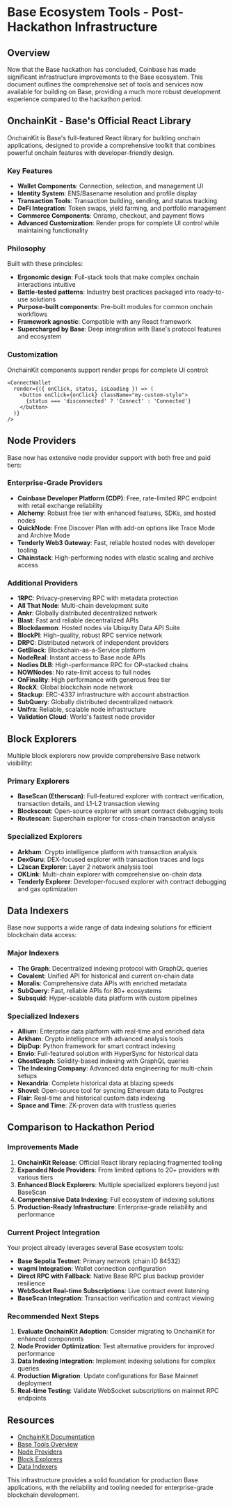 # Base Ecosystem Tools - Post-Hackathon Infrastructure

## Overview

Now that the Base hackathon has concluded, Coinbase has made significant infrastructure improvements to the Base ecosystem. This document outlines the comprehensive set of tools and services now available for building on Base, providing a much more robust development experience compared to the hackathon period.

## OnchainKit - Base's Official React Library

OnchainKit is Base's full-featured React library for building onchain applications, designed to provide a comprehensive toolkit that combines powerful onchain features with developer-friendly design.

### Key Features

- **Wallet Components**: Connection, selection, and management UI
- **Identity System**: ENS/Basename resolution and profile display
- **Transaction Tools**: Transaction building, sending, and status tracking
- **DeFi Integration**: Token swaps, yield farming, and portfolio management
- **Commerce Components**: Onramp, checkout, and payment flows
- **Advanced Customization**: Render props for complete UI control while maintaining functionality

### Philosophy

Built with these principles:
- **Ergonomic design**: Full-stack tools that make complex onchain interactions intuitive
- **Battle-tested patterns**: Industry best practices packaged into ready-to-use solutions
- **Purpose-built components**: Pre-built modules for common onchain workflows
- **Framework agnostic**: Compatible with any React framework
- **Supercharged by Base**: Deep integration with Base's protocol features and ecosystem

### Customization

OnchainKit components support render props for complete UI control:
```tsx
<ConnectWallet
  render={({ onClick, status, isLoading }) => (
    <button onClick={onClick} className="my-custom-style">
      {status === 'disconnected' ? 'Connect' : 'Connected'}
    </button>
  )}
/>
```

## Node Providers

Base now has extensive node provider support with both free and paid tiers:

### Enterprise-Grade Providers
- **Coinbase Developer Platform (CDP)**: Free, rate-limited RPC endpoint with retail exchange reliability
- **Alchemy**: Robust free tier with enhanced features, SDKs, and hosted nodes
- **QuickNode**: Free Discover Plan with add-on options like Trace Mode and Archive Mode
- **Tenderly Web3 Gateway**: Fast, reliable hosted nodes with developer tooling
- **Chainstack**: High-performing nodes with elastic scaling and archive access

### Additional Providers
- **1RPC**: Privacy-preserving RPC with metadata protection
- **All That Node**: Multi-chain development suite
- **Ankr**: Globally distributed decentralized network
- **Blast**: Fast and reliable decentralized APIs
- **Blockdaemon**: Hosted nodes via Ubiquity Data API Suite
- **BlockPI**: High-quality, robust RPC service network
- **DRPC**: Distributed network of independent providers
- **GetBlock**: Blockchain-as-a-Service platform
- **NodeReal**: Instant access to Base node APIs
- **Nodies DLB**: High-performance RPC for OP-stacked chains
- **NOWNodes**: No rate-limit access to full nodes
- **OnFinality**: High performance with generous free tier
- **RockX**: Global blockchain node network
- **Stackup**: ERC-4337 infrastructure with account abstraction
- **SubQuery**: Globally distributed decentralized network
- **Unifra**: Reliable, scalable node infrastructure
- **Validation Cloud**: World's fastest node provider

## Block Explorers

Multiple block explorers now provide comprehensive Base network visibility:

### Primary Explorers
- **BaseScan (Etherscan)**: Full-featured explorer with contract verification, transaction details, and L1-L2 transaction viewing
- **Blockscout**: Open-source explorer with smart contract debugging tools
- **Routescan**: Superchain explorer for cross-chain transaction analysis

### Specialized Explorers
- **Arkham**: Crypto intelligence platform with transaction analysis
- **DexGuru**: DEX-focused explorer with transaction traces and logs
- **L2scan Explorer**: Layer 2 network analysis tool
- **OKLink**: Multi-chain explorer with comprehensive on-chain data
- **Tenderly Explorer**: Developer-focused explorer with contract debugging and gas optimization

## Data Indexers

Base now supports a wide range of data indexing solutions for efficient blockchain data access:

### Major Indexers
- **The Graph**: Decentralized indexing protocol with GraphQL queries
- **Covalent**: Unified API for historical and current on-chain data
- **Moralis**: Comprehensive data APIs with enriched metadata
- **SubQuery**: Fast, reliable APIs for 80+ ecosystems
- **Subsquid**: Hyper-scalable data platform with custom pipelines

### Specialized Indexers
- **Allium**: Enterprise data platform with real-time and enriched data
- **Arkham**: Crypto intelligence with advanced analysis tools
- **DipDup**: Python framework for smart contract indexing
- **Envio**: Full-featured solution with HyperSync for historical data
- **GhostGraph**: Solidity-based indexing with GraphQL queries
- **The Indexing Company**: Advanced data engineering for multi-chain setups
- **Nexandria**: Complete historical data at blazing speeds
- **Shovel**: Open-source tool for syncing Ethereum data to Postgres
- **Flair**: Real-time and historical custom data indexing
- **Space and Time**: ZK-proven data with trustless queries

## Comparison to Hackathon Period

### Improvements Made
1. **OnchainKit Release**: Official React library replacing fragmented tooling
2. **Expanded Node Providers**: From limited options to 20+ providers with various tiers
3. **Enhanced Block Explorers**: Multiple specialized explorers beyond just BaseScan
4. **Comprehensive Data Indexing**: Full ecosystem of indexing solutions
5. **Production-Ready Infrastructure**: Enterprise-grade reliability and performance

### Current Project Integration

Your project already leverages several Base ecosystem tools:
- **Base Sepolia Testnet**: Primary network (chain ID 84532)
- **wagmi Integration**: Wallet connection configuration
- **Direct RPC with Fallback**: Native Base RPC plus backup provider resilience
- **WebSocket Real-time Subscriptions**: Live contract event listening
- **BaseScan Integration**: Transaction verification and contract viewing

### Recommended Next Steps

1. **Evaluate OnchainKit Adoption**: Consider migrating to OnchainKit for enhanced components
2. **Node Provider Optimization**: Test alternative providers for improved performance
3. **Data Indexing Integration**: Implement indexing solutions for complex queries
4. **Production Migration**: Update configurations for Base Mainnet deployment
5. **Real-time Testing**: Validate WebSocket subscriptions on mainnet RPC endpoints

## Resources

- [OnchainKit Documentation](https://docs.base.org/onchainkit/latest/getting-started/overview)
- [Base Tools Overview](https://docs.base.org/base-chain/tools/)
- [Node Providers](https://docs.base.org/base-chain/tools/node-providers)
- [Block Explorers](https://docs.base.org/base-chain/tools/block-explorers)
- [Data Indexers](https://docs.base.org/base-chain/tools/data-indexers)

This infrastructure provides a solid foundation for production Base applications, with the reliability and tooling needed for enterprise-grade blockchain development.
